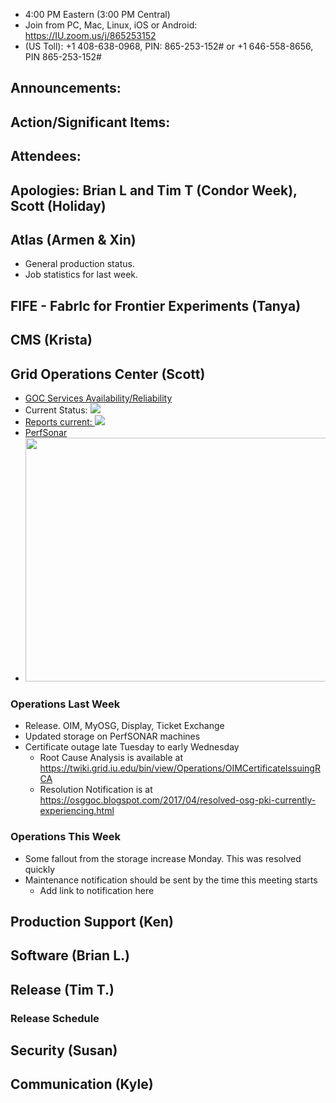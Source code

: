    * 4:00 PM Eastern (3:00 PM Central)
   * Join from PC, Mac, Linux, iOS or Android: https://IU.zoom.us/j/865253152
   * (US Toll): +1 408-638-0968, PIN: 865-253-152# or +1 646-558-8656, PIN 865-253-152#

## Announcements: 

## Action/Significant Items: 

## Attendees: 

## Apologies: Brian L and Tim T (Condor Week), Scott (Holiday)

## Atlas (Armen & Xin)
   * General production status. 
   * Job statistics for last week.


## FIFE - FabrIc for Frontier Experiments (Tanya)

## CMS (Krista)

## Grid Operations Center (Scott)
   * [GOC Services Availability/Reliability](http://tinyurl.com/pre26vw)
   * Current Status: [<img src="http://monitor.grid.iu.edu/availability/production_status.png">](http://monitor.grid.iu.edu/availability/production.html)
   * <a href="http://reports.grid.iu.edu/reports/">Reports current: <img src="http://steige.grid.iu.edu/steige/status_reports.png"></a>
   * [PerfSonar](http://maddash.aglt2.org/maddash-webui/index.cgi?dashboard=OSG\%20Grid\%20Operations\%20Center\%20Test\%20Mesh\%20Config)
   * <img src="http://osg-flock.grid.iu.edu/monitoring/condor/condor_7day.png" width='630' height='390'  /><br>

### Operations Last Week
  * Release. OIM, MyOSG, Display, Ticket Exchange
  * Updated storage on PerfSONAR machines
  * Certificate outage late Tuesday to early Wednesday
     * Root Cause Analysis is available at https://twiki.grid.iu.edu/bin/view/Operations/OIMCertificateIssuingRCA
     * Resolution Notification is at https://osggoc.blogspot.com/2017/04/resolved-osg-pki-currently-experiencing.html

### Operations This Week
   * Some fallout from the storage increase Monday. This was resolved quickly 
   * Maintenance notification should be sent by the time this meeting starts
      * Add link to notification here

## Production Support (Ken)

## Software (Brian L.)


## Release (Tim T.)
### Release Schedule

## Security (Susan)

## Communication (Kyle)
